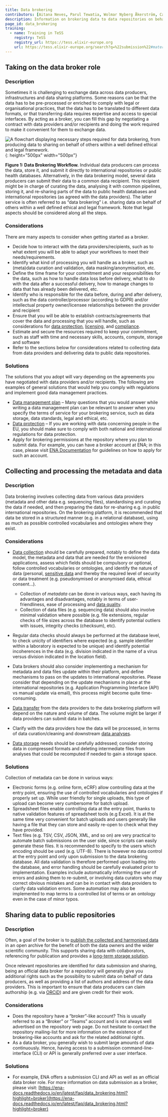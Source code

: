 ```yaml
---
title: Data brokering
contributors: [Aitana Neves, Parul Tewatia, Wolmar Nyberg Åkerström, Carla Cummins, Nils Peder Willassen, Nazeefa Fatima]
description: Information on brokering data to data repositories on behalf of data producers
page_id: data_brokering
training:
  - name: Training in TeSS
    registry: TeSS
    registry_url: https://tess.elixir-europe.org
    url: https://tess.elixir-europe.org/search?q=%22submission%22#materials
---
```


## Taking on the data broker role 
### Description
Sometimes it is challenging to exchange data across data producers, infrastructures and data sharing platforms. Some reasons can be that the data has to be pre-processed or enriched to comply with legal or organisational practices, that the data has to be translated to different data formats, or that transferring data requires expertise and access to special interfaces. By acting as a broker, you can fill this gap by negotiating a contract with data providers and/or recipients and doing the work required to make it convenient for them to exchange data.

![A flowchart displaying necessary steps required for data brokering, from producing data to sharing on behalf of others within a well defined ethical and legal framework.](/images/data_brokering_figure.svg){: height="500px" width="500px"}

**Figure 1: Data Brokering Workflow.** Individual data producers can process the data, store it, and submit it directly to international repositories or public health databases. Alternatively, in the data brokering model, several data producers can submit their data to a common data recipient. This recipient might be in charge of curating the data, analysing it with common pipelines, storing it, and re-sharing parts of the data to public health databases and international repositories (as agreed with the data providers). The latter service is often referred to as “data brokering” i.e. sharing data on behalf of others within a well defined ethical and legal framework. Note that legal aspects should be considered along all the steps.

### Considerations
There are many aspects to consider when getting started as a broker.

* Decide how to interact with the data providers/recipients, such as to what extent you will be able to adapt your workflows to meet their needs/requirements. 
* Identify what kind of processing you will handle as a broker, such as (meta)data curation and validation, data masking/anonymisation, etc.
* Define the time frame for your commitment and your responsibilities for the data, such as how to handle data loss before delivery, what to do with the data after a successful delivery, how to manage changes to data that has already been delivered, etc.
* Identify who is responsible for the data before, during and after delivery, such as the data controller/processor (according to GDPR) and/or intellectual property owner/licensee relationships between the provider and recipient
* Ensure that you will be able to establish contracts/agreements that cover the data and processing that you will handle, such as considerations for [data protection](data_protection), [licensing](licensing), and [compliance](compliance_monitoring).
* Estimate and secure the resources required to keep your commitment, such as staff with time and necessary skills, accounts, compute, storage and software
* Refer to the sections below for considerations related to collecting data from data providers and delivering data to public data repositories.


### Solutions

The solutions that you adopt will vary depending on the agreements you have negotiated with data providers and/or recipients. The following are examples of general solutions that would help you comply with regulations and implement good data management practices.
* [Data management plan](data_management_plan) – Many questions that you would answer while writing a data management plan can be relevant to answer when you specify the terms of service for your brokering service, such as data storage, data standards, legal and ethical, etc. 
* [Data protection](data_protection) – If you are working with data concerning people in the EU, you should make sure to comply with both national and international regulations for data protection.
* Apply for brokering permissions at the repository where you plan to submit data. For example, you can have a broker account at ENA; in this case, please visit [ENA Documentation](https://ena-docs.readthedocs.io/en/latest/faq/data_brokering.html) for guidelines on how to apply for such an account.

## Collecting and processing the metadata and data
### Description
Data brokering involves collecting data from various data providers (metadata and other data e.g. sequencing files), standardising and curating the data if needed, and then preparing the data for re-sharing e.g. in public international repositories. On the brokering platform, it is recommended that data be stored in a structured manner (e.g. in a relational database), using as much as possible controlled vocabularies and ontologies where they exist.

### Considerations
* [Data collection](collecting) should be carefully prepared, notably to define the data model, the metadata and data that are needed for the envisioned applications, assess which fields should be compulsory or optional, follow controlled vocabularies or ontologies, and identify the nature of data (personal, [sensitive data](sensitive) and thereby the required level of security or data treatment (e.g. pseudonymised or anonymised data, ethical consent…).
  * Collection of *metadata* can be done in various ways, each having its advantages and disadvantages, notably in terms of user-friendliness, ease of processing and [data quality](data_quality).
  * Collection of data files (e.g. sequencing data) should also involve minimal validation where possible (e.g. file extensions, regular checks of file sizes across the database to identify potential outliers with issues, integrity checks (checksum), etc).

* Regular data checks should always be performed at the database level, to check unicity of identifiers where expected (e.g. sample identifier within a laboratory is expected to be unique) and identify potential incoherences in the data (e.g. division indicated in the name of a virus versus division indicated in the location field).
* Data brokers should also consider implementing a mechanism for metadata and data files update within their platform, and define mechanisms to pass on the updates to international repositories. Please consider that depending on the update mechanisms in place at the international repositories (e.g.  Application Programming Interface (API) vs manual update via email), this process might become quite time-consuming.
* [Data transfer](data_transfer) from the data providers to the data brokering platform will depend on the nature and volume of data. The volume might be larger if data providers can submit data in batches. 
* Clarify with the data providers how the data will be processed, in terms of data curation/cleaning and downstream [data analyses](data_analysis). 
* [Data storage](storage) needs should be carefully addressed; consider storing data in compressed formats and deleting intermediate files from analyses that could be recomputed if needed to gain a storage space.

### Solutions
Collection of metadata can be done in various ways:

* Electronic forms (e.g. online form, eCRF) allow controlling data at the entry point, ensuring the use of controlled vocabularies and ontologies if properly set up. While user friendly for single uploads, this type of upload can become very cumbersome for batch upload.
* Spreadsheet files enable controlling data at the entry point, thanks to native validation features of spreadsheet tools (e.g Excel). It is at the same time very convenient for batch uploads and users generally like having a file that they can store and easily re-open to check what they have provided.
* Text files (e.g. TSV, CSV, JSON, XML, and so on) are very practical to automate batch submissions on the user side, since scripts can easily generate these files. It is recommended to specify to the users which encoding should be used (e.g. UTF-8). There is however no data control at the entry point and only upon submission to the data brokering database. All data validation is therefore performed upon loading into the database, and error handling should be carefully evaluated prior to implementation. Examples include automatically informing the user of errors and asking them to re-submit, or involving data curators who may correct obvious mistakes and can be in contact with data providers to clarify data validation errors. Some automation may also be implemented to map terms to a controlled list of terms or an ontology even in the case of minor typos.

## Sharing data to public repositories
### Description
Often, a goal of the broker is to [publish the collected and harmonised data](data_publication) in an open archive for the benefit of both the data owners and the wider scientific community. This supports sharing data with collaborators, referencing for publication and provides a [long-term storage solution](storage).

Once relevant repositories are identified for data submission and sharing, being an official data broker for a repository will generally give you additional rights such as the possibility to submit data on behalf of data producers, as well as providing a list of authors and address of the data providers. This is important to ensure that data producers can claim authorship (e.g. via [ORCiD](https://www.orcid.org)) and are given credit for their work.

### Considerations
* Does the repository have a “broker”-like account? This is usually referred to as a “Broker” or “Teams” account and is not always well advertised on the repository web page. Do not hesitate to contact the repository mailing-list for more information on the existence of brokering-like accounts and ask for the related additional rights.
* As a data broker, you generally wish to submit large amounts of data continuously. Hence, having access to a submission command-line-interface (CLI) or API is generally preferred over a user interface.

### Solutions
* For example, ENA offers a submission CLI and API as well as an official data broker role. For more information on data submission as a broker, please visit: [https://ena-docs.readthedocs.io/en/latest/faq/data_brokering.html?highlight=broker](https://ena-docs.readthedocs.io/en/latest/faq/data_brokering.html?highlight=broker) 
